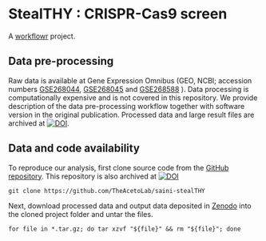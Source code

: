 # StealTHY : CRISPR-Cas9 screen

A [workflowr][] project.

[workflowr]: https://github.com/workflowr/workflowr



## Data pre-processing

Raw data is available at Gene Expression Omnibus (GEO, NCBI; accession numbers [GSE268044](https://www.ncbi.nlm.nih.gov/geo/query/acc.cgi?acc=GSE268044),  [GSE268045](https://www.ncbi.nlm.nih.gov/geo/query/acc.cgi?acc=GSE268045) and [GSE268588](https://www.ncbi.nlm.nih.gov/geo/query/acc.cgi?acc=GSE268588) ). Data processing is computationally expensive and is not covered in this repository. We provide description of the data pre-processing workflow together with software version in the original publication. Processed data and large result files are  archived at [![DOI](https://zenodo.org/badge/DOI/10.5281/zenodo.11374563.svg)](https://doi.org/10.5281/zenodo.11374563).



##  Data and code availability

To reproduce our analysis, first clone source code from the [GitHub repository](https://github.com/TheAcetoLab/saini-stealTHY). This repository is also archived at [![DOI](https://zenodo.org/badge/DOI/10.5281/zenodo.11288553.svg)](https://doi.org/10.5281/11288553)

    git clone https://github.com/TheAcetoLab/saini-stealTHY

Next, download processed data and output data deposited in [Zenodo](https://doi.org/10.5281/zenodo.11374563) into the cloned project folder and untar the files.

    for file in *.tar.gz; do tar xzvf "${file}" && rm "${file}"; done

